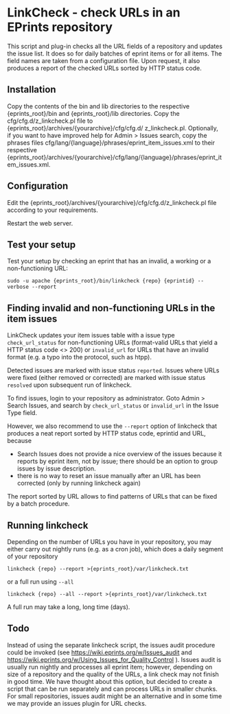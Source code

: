 # LinkCheck - check URLs in an EPrints repository

This script and plug-in checks all the URL fields of a repository and updates the issue 
list. It does so for daily batches of eprint items or for all items. The field names are 
taken from a configuration file. Upon request, it also produces a report of the
checked URLs sorted by HTTP status code.


## Installation

Copy the contents of the bin and lib directories to the respective {eprints_root}/bin and
{eprints_root}/lib directories. 
Copy the cfg/cfg.d/z_linkcheck.pl file to {eprints_root}/archives/{yourarchive}/cfg/cfg.d/
z_linkcheck.pl.
Optionally, if you want to have improved help for Admin > Issues search, copy the 
phrases files cfg/lang/{language}/phrases/eprint_item_issues.xml to their respective 
{eprints_root}/archives/{yourarchive}/cfg/lang/{language}/phrases/eprint_item_issues.xml.

## Configuration

Edit the {eprints_root}/archives/{yourarchive}/cfg/cfg.d/z_linkcheck.pl file 
according to your requirements.

Restart the web server.


## Test your setup

Test your setup by checking an eprint that has an invalid, a working or a non-functioning 
URL:

```sudo -u apache {eprints_root}/bin/linkcheck {repo} {eprintid} --verbose --report```


## Finding invalid and non-functioning URLs in the item issues

LinkCheck updates your item issues table with a issue type `check_url_status` for 
non-functioning URLs (format-valid URLs that yield a HTTP status code <> 200) or 
`invalid_url` for URLs that have an invalid format (e.g. a typo into the protocol,
such as htpp). 

Detected issues are marked with issue status `reported`.
Issues where URLs were fixed (either removed or corrected) are marked with issue status 
`resolved` upon subsequent run of linkcheck.

To find issues, login to your repository as administrator. Goto Admin > Search Issues, 
and search by `check_url_status` or `invalid_url` in the Issue Type field.

However, we also recommend to use the `--report` option of linkcheck that produces a neat 
report sorted by HTTP status code, eprintid and URL, because
- Search Issues does not provide a nice overview of the issues because it reports by 
  eprint item, not by issue; there should be an option to group issues by issue description.
- there is no way to reset an issue manually after an URL has been corrected 
  (only by running linkcheck again)

The report sorted by URL allows to find patterns of URLs that can be fixed by a batch
procedure.


## Running linkcheck

Depending on the number of URLs you have in your repository, you may either carry out 
nightly runs (e.g. as a cron job), which does a daily segment of your repository

```linkcheck {repo} --report >{eprints_root}/var/linkcheck.txt```

or a full run using `--all`

```linkcheck {repo} --all --report >{eprints_root}/var/linkcheck.txt```


A full run may take a long, long time (days).


## Todo

Instead of using the separate linkcheck script, the issues audit procedure could be 
invoked (see https://wiki.eprints.org/w/Issues_audit and  
https://wiki.eprints.org/w/Using_Issues_for_Quality_Control ). Issues audit is usually 
run nightly and processes all eprint item; however, depending on size of a repository and 
the quality of the URLs, a link check may not finish in good time. We have thought about 
this option, but decided to create a script that can be run separately and can process 
URLs in smaller chunks.
For small repositories, issues audit might be an alternative and in some time we may
provide an issues plugin for URL checks.











